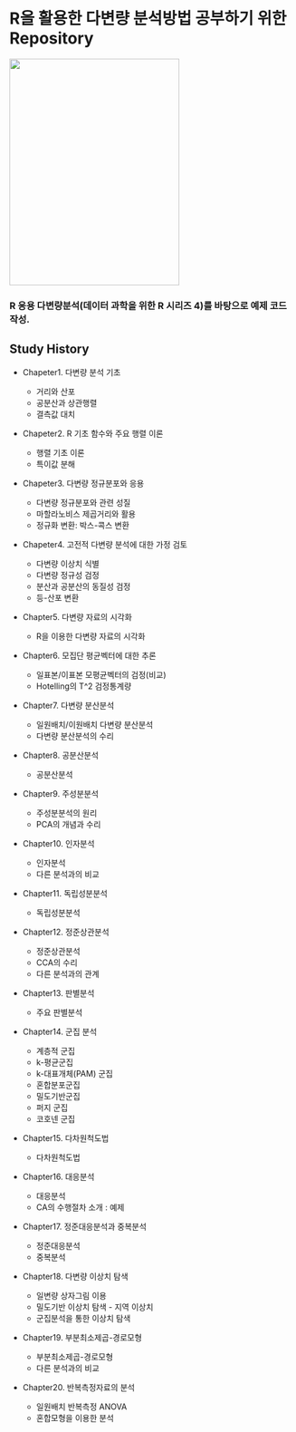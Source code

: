 # R을 활용한 다변량 분석방법 공부하기 위한 Repository


<img src="http://image.kyobobook.co.kr/images/book/xlarge/423/x9791158081423.jpg" width="300" height="400">

### R 응용 다변량분석(데이터 과학을 위한 R 시리즈 4)를 바탕으로 예제 코드 작성.

## Study History
 * Chapeter1. 다변량 분석 기초 
   * 거리와 산포
   * 공분산과 상관행렬
   * 결측값 대치
 
 * Chapeter2. R 기초 함수와 주요 행렬 이론 
   * 행렬 기초 이론
   * 특이값 분해

 * Chapeter3. 다변량 정규분포와 응용 
   * 다변량 정규분포와 관련 성질
   * 마할라노비스 제곱거리와 활용
   * 정규화 변환: 박스-콕스 변환
  
 * Chapeter4. 고전적 다변량 분석에 대한 가정 검토 
   * 다변량 이상치 식별
   * 다변량 정규성 검정
   * 분산과 공분산의 동질성 검정
   * 등-산포 변환
  
 * Chapter5. 다변량 자료의 시각화
   * R을 이용한 다변량 자료의 시각화

 * Chapter6. 모집단 평균벡터에 대한 추론
   * 일표본/이표본 모평균벡터의 검정(비교)
   * Hotelling의 T^2 검정통계량

 * Chapter7. 다변량 분산분석
   * 일원배치/이원배치 다변량 분산분석
   * 다변량 분산분석의 수리

 * Chapter8. 공분산분석
   * 공분산분석

 * Chapter9. 주성분분석
   * 주성분분석의 원리
   * PCA의 개념과 수리

 * Chapter10. 인자분석
   * 인자분석
   * 다른 분석과의 비교

 * Chapter11. 독립성분분석
   * 독립성분분석
 
 * Chapter12. 정준상관분석
   * 정준상관분석
   * CCA의 수리
   * 다른 분석과의 관계
   
 * Chapter13. 판별분석
   * 주요 판별분석
   
 * Chapter14. 군집 분석
   * 계층적 군집
   * k-평균군집
   * k-대표개체(PAM) 군집
   * 혼합분포군집
   * 밀도기반군집
   * 퍼지 군집
   * 코호넨 군집
   
 * Chapter15. 다차원척도법
   * 다차원척도법

 * Chapter16. 대응분석
   * 대응분석
   * CA의 수행절차 소개 : 예제
   
 * Chapter17. 정준대응분석과 중복분석
   * 정준대응분석
   * 중복분석
   
 * Chapter18. 다변량 이상치 탐색
   * 일변량 상자그림 이용
   * 밀도기반 이상치 탐색 - 지역 이상치
   * 군집분석을 통한 이상치 탐색
    
 * Chapter19. 부분최소제곱-경로모형
   * 부분최소제곱-경로모형
   * 다른 분석과의 비교

 * Chapter20. 반복측정자료의 분석
   * 일원배치 반복측정 ANOVA
   * 혼합모형을 이용한 분석

